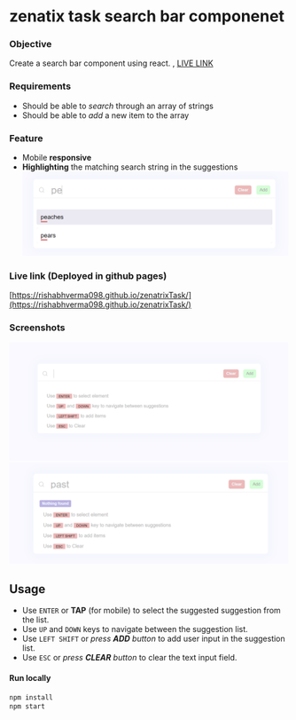 # zenatix task search bar componenet

### Objective 
Create a search bar component using react. , [LIVE LINK](https://rishabhverma098.github.io/zenatrixTask/)

### Requirements

- Should be able to _search_ through an array of strings
- Should be able to _add_ a new item to the array 

### Feature
- Mobile **responsive**
- **Highlighting** the matching search string in the suggestions
![alt text](zenatrix.PNG)

### Live link (Deployed in github pages)

[https://rishabhverma098.github.io/zenatrixTask/](https://rishabhverma098.github.io/zenatrixTask/)

### Screenshots
![alt text](zenatrix1.PNG)
![alt text](zenatrix2.PNG)




## Usage
- Use `ENTER` or **TAP** (for mobile) to select the suggested suggestion from the list.
- Use `UP` and `DOWN` keys to navigate between the suggestion list.
- Use `LEFT SHIFT` or _press **ADD** button_ to add user input in the suggestion list.
- Use `ESC` or _press **CLEAR** button_ to clear the text input field.

#### Run locally
```node
npm install
npm start
```
